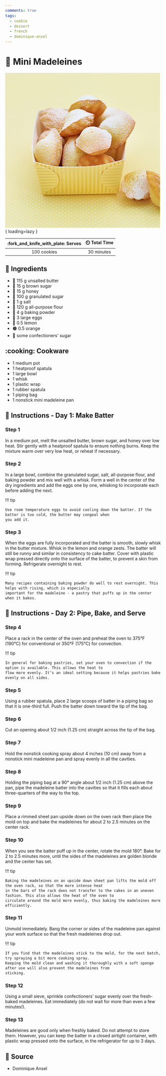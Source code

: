 ```yaml
---
comments: true
tags:
  - cookie
  - dessert
  - french
  - dominique-ansel
---
```

# :shell: Mini Madeleines

![Mini Madeleines](../assets/images/mini-madeleines.jpg){ loading=lazy }

| :fork_and_knife_with_plate: Serves | :timer_clock: Total Time |
|:----------------------------------:|:-----------------------: |
| 100 cookies | 30 minutes |

## :salt: Ingredients

- :butter: 115 g unsalted butter
- :maple_leaf: 15 g brown sugar
- :honey_pot: 15 g honey
- :candy: 100 g granulated sugar
- :salt: 1 g salt
- :ear_of_rice: 120 g all-purpose flour
- :dash: 4 g baking powder
- :egg: 3 large eggs
- :lemon: 0.5 lemon
- :orange_circle: 0.5 orange
- :candy: some confectioners’ sugar

## :cooking: Cookware

- 1 medium pot
- 1 heatproof spatula
- 1 large bowl
- 1 whisk
- 1 plastic wrap
- 1 rubber spatula
- 1 piping bag
- 1 nonstick mini madeleine pan

## :pencil: Instructions - Day 1: Make Batter

### Step 1

In a medium pot, melt the unsalted butter, brown sugar, and honey over low heat. Stir gently with a heatproof spatula to
ensure nothing burns. Keep the mixture warm over very low heat, or reheat if necessary.

### Step 2

In a large bowl, combine the granulated sugar, salt, all-purpose flour, and baking powder and mix well with a whisk.
Form a well in the center of the dry ingredients and add the eggs one by one, whisking to incorporate each before adding
the next.

!!! tip

    Use room temperature eggs to avoid cooling down the batter. If the batter is too cold, the butter may congeal when
    you add it.

### Step 3

When the eggs are fully incorporated and the batter is smooth, slowly whisk in the butter mixture. Whisk in the lemon
and orange zests. The batter will still be runny and similar in consistency to cake batter. Cover with plastic wrap
pressed directly onto the surface of the batter, to prevent a skin from forming. Refrigerate overnight to rest.

!!! tip

    Many recipes containing baking powder do well to rest overnight. This helps with rising, which is especially
    important for the madeleine - a pastry that puffs up in the center when it bakes.

## :pencil: Instructions - Day 2: Pipe, Bake, and Serve

### Step 4

Place a rack in the center of the oven and preheat the oven to 375°F (190°C) for conventional or 350°F (175°C) for
convection.

!!! tip

    In general for baking pastries, set your oven to convection if the option is available. This allows the heat to
    flow more evenly. It’s an ideal setting because it helps pastries bake evenly on all sides.

### Step 5

Using a rubber spatula, place 2 large scoops of batter in a piping bag so that it is one-third full. Push the batter
down toward the tip of the bag.

### Step 6

Cut an opening about 1/2 inch (1.25 cm) straight across the tip of the bag.

### Step 7

Hold the nonstick cooking spray about 4 inches (10 cm) away from a nonstick mini madeleine pan and spray evenly in all
the cavities.

### Step 8

Holding the piping bag at a 90° angle about 1/2 inch (1.25 cm) above the pan, pipe the madeleine batter into the
cavities so that it fills each about three-quarters of the way to the top.

### Step 9

Place a rimmed sheet pan upside down on the oven rack then place the mold on top and bake the madeleines for about 2 to
2.5 minutes on the center rack.

### Step 10

When you see the batter puff up in the center, rotate the mold 180°. Bake for 2 to 2.5 minutes more, until the sides of
the madeleines are golden blonde and the center has set.

!!! tip

    Baking the madeleines on an upside down sheet pan lifts the mold off the oven rack, so that the more intense heat
    in the bars of the rack does not transfer to the cakes in an uneven fashion. This also allows the heat of the oven to
    circulate around the mold more evenly, thus baking the madeleines more efficiently.

### Step 11

Unmold immediately. Bang the corner or sides of the madeleine pan against your work surface so that the fresh madeleines
drop out.

!!! tip

    If you find that the madeleines stick to the mold, for the next batch, try spraying a bit more cooking spray.
    Keeping the mold clean and washing it thoroughly with a soft sponge after use will also prevent the madeleines from
    sticking.

### Step 12

Using a small sieve, sprinkle confectioners’ sugar evenly over the fresh-baked madeleines. Eat immediately (do not
wait for more than even a few minutes!).

### Step 13

Madeleines are good only when freshly baked. Do not attempt to store them. However, you can keep the batter in a closed
airtight container, with plastic wrap pressed onto the surface, in the refrigerator for up to 3 days.

## :link: Source

- Dominique Ansel
